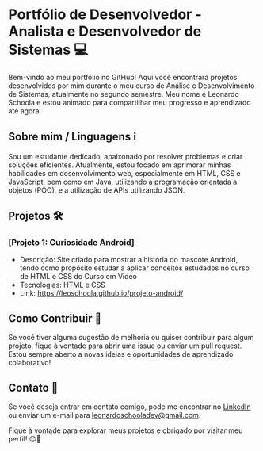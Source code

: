 # Portfólio de Desenvolvedor - Analista e Desenvolvedor de Sistemas 💻

Bem-vindo ao meu portfólio no GitHub! Aqui você encontrará projetos desenvolvidos por mim durante o meu curso de Análise e Desenvolvimento de Sistemas, atualmente no segundo semestre. Meu nome é Leonardo Schoola e estou animado para compartilhar meu progresso e aprendizado até agora.

## Sobre mim / Linguagens ℹ️

Sou um estudante dedicado, apaixonado por resolver problemas e criar soluções eficientes. Atualmente, estou focado em aprimorar minhas habilidades em desenvolvimento web, especialmente em HTML, CSS e JavaScript, bem como em Java, utilizando a programação orientada a objetos (POO), e a utilização de APIs utilizando JSON.

## Projetos 🛠️

### [Projeto 1: Curiosidade Android]

- Descrição: Site criado para mostrar a história do mascote Android, tendo como propósito estudar a aplicar conceitos estudados no curso de HTML e CSS do Curso em Video
- Tecnologias: HTML e CSS
- Link: https://leoschoola.github.io/projeto-android/


## Como Contribuir 🤝

Se você tiver alguma sugestão de melhoria ou quiser contribuir para algum projeto, fique à vontade para abrir uma issue ou enviar um pull request. Estou sempre aberto a novas ideias e oportunidades de aprendizado colaborativo!

## Contato 📧

Se você deseja entrar em contato comigo, pode me encontrar no [LinkedIn](www.linkedin.com/in/leonardoschoola) ou enviar um e-mail para leonardoschooladev@gmail.com.

Fique à vontade para explorar meus projetos e obrigado por visitar meu perfil! 😊🚀
